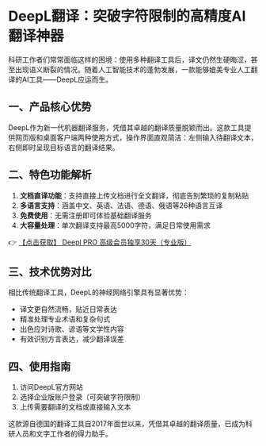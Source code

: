# DeepL翻译：突破字符限制的高精度AI翻译神器

科研工作者们常常面临这样的困境：使用多种翻译工具后，译文仍然生硬晦涩，甚至出现语义断裂的情况。随着人工智能技术的蓬勃发展，一款能够媲美专业人工翻译的AI工具——DeepL应运而生。

## 一、产品核心优势

DeepL作为新一代机器翻译服务，凭借其卓越的翻译质量脱颖而出。这款工具提供网页版和桌面客户端两种使用方式，操作界面直观简洁：左侧输入待翻译文本，右侧即时呈现目标语言的翻译结果。

## 二、特色功能解析

1. **文档直译功能**：支持直接上传文档进行全文翻译，彻底告别繁琐的复制粘贴
2. **多语言支持**：涵盖中文、英语、法语、德语、俄语等26种语言互译
3. **免费使用**：无需注册即可体验基础翻译服务
4. **大容量处理**：单次翻译支持最高5000字符，满足日常使用需求

👉 [【点击获取】 Deepl PRO 高级会员独享30天（专业版） ](https://bit.ly/DEepl)

## 三、技术优势对比

相比传统翻译工具，DeepL的神经网络引擎具有显著优势：
- 译文更自然流畅，贴近日常表达
- 精准处理专业术语和复杂句式
- 出色应对诗歌、谚语等文学性内容
- 有效识别方言表达，减少翻译误差

## 四、使用指南

1. 访问DeepL官方网站
2. 选择企业版账户登录（可突破字符限制）
3. 上传需要翻译的文档或直接输入文本

这款源自德国的翻译工具自2017年面世以来，凭借其卓越的翻译质量，已成为科研人员和文字工作者的得力助手。
